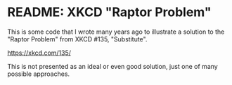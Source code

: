 # README: XKCD "Raptor Problem"

This is some code that I wrote many years ago to illustrate a solution
to the "Raptor Problem" from XKCD #135, "Substitute". 

https://xkcd.com/135/

This is not presented as an ideal or even good solution, just one of
many possible approaches.
